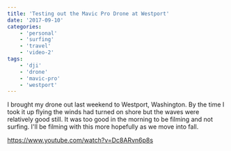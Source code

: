 ```yaml
---
title: 'Testing out the Mavic Pro Drone at Westport'
date: '2017-09-10'
categories:
    - 'personal'
    - 'surfing'
    - 'travel'
    - 'video-2'
tags:
    - 'dji'
    - 'drone'
    - 'mavic-pro'
    - 'westport'
---
```


I brought my drone out last weekend to Westport, Washington. By the time I took it up flying the winds had turned on shore but the waves were relatively good still. It was too good in the morning to be filming and not surfing. I'll be filming with this more hopefully as we move into fall.

https://www.youtube.com/watch?v=Dc8ARvn6p8s

